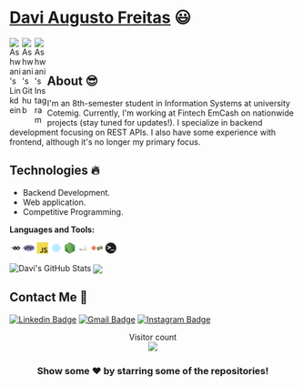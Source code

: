  # <a href="https://www.linkedin.com/in/davi-augusto-25b0991a3/">Davi Augusto Freitas</a> :smiley:
 
<a href="https://www.linkedin.com/in/davi-augusto-25b0991a3">
  <img align="left" alt="Ashwani's Linkdein" width="22px" src="https://cdn.jsdelivr.net/npm/simple-icons@v3/icons/linkedin.svg" />
</a>
<a href="https://github.com/gtkmk">
  <img align="left" alt="Ashwani's Github" width="22px" src="https://cdn.jsdelivr.net/npm/simple-icons@v3/icons/github.svg" />
</a>
<a href="https://www.instagram.com/davi.august">
  <img align="left" alt="Ashwani's Instagram" width="22px" src="https://cdn.jsdelivr.net/npm/simple-icons@v3/icons/instagram.svg" />
</a>

<br/>
<br/>

## About :sunglasses:
I'm an 8th-semester student in Information Systems at university Cotemig. Currently, I'm working at Fintech EmCash on nationwide projects (stay tuned for updates!). I specialize in backend development focusing on REST APIs. I also have some experience with frontend, although it's no longer my primary focus.

## Technologies :fire:
- Backend Development.
- Web application.
- Competitive Programming.

**Languages and Tools:**  

<code><img height="20" src="https://raw.githubusercontent.com/github/explore/80688e429a7d4ef2fca1e82350fe8e3517d3494d/topics/go/go.png"></code>
<code><img height="20" src="https://raw.githubusercontent.com/github/explore/80688e429a7d4ef2fca1e82350fe8e3517d3494d/topics/php/php.png"></code>
<code><img height="20" src="https://raw.githubusercontent.com/github/explore/80688e429a7d4ef2fca1e82350fe8e3517d3494d/topics/javascript/javascript.png"></code>
<code><img height="20" src="https://raw.githubusercontent.com/github/explore/80688e429a7d4ef2fca1e82350fe8e3517d3494d/topics/react/react.png"></code>
<code><img height="20" src="https://raw.githubusercontent.com/github/explore/80688e429a7d4ef2fca1e82350fe8e3517d3494d/topics/nodejs/nodejs.png"></code>
<code><img height="20" src="https://raw.githubusercontent.com/github/explore/80688e429a7d4ef2fca1e82350fe8e3517d3494d/topics/mysql/mysql.png"></code>
<code><img height="20" src="https://raw.githubusercontent.com/github/explore/80688e429a7d4ef2fca1e82350fe8e3517d3494d/topics/git/git.png"></code>
<code><img height="20" src="https://raw.githubusercontent.com/github/explore/80688e429a7d4ef2fca1e82350fe8e3517d3494d/topics/terminal/terminal.png"></code>

<img src="https://github-readme-stats.vercel.app/api?username=gtkmk&&show_icons=true&theme=radical&line_height=27&v=5" alt="Davi's GitHub Stats" />


<a href="https://github.com/ashwanisng/Covid-19-Data-Analysis">
  <!-- Change the `github-readme-stats.anuraghazra1.vercel.app` to `github-readme-stats.vercel.app`  -->
  <img align="center" src="https://github-readme-stats.vercel.app/api/pin/?username=gtkmk&repo=finder_api&theme=radical" />
</a>    


##  Contact Me :speech_balloon:
[![Linkedin Badge](https://img.shields.io/badge/-ashwanisng-blue?style=flat-square&logo=Linkedin&logoColor=white&link=https://www.linkedin.com/in/davi-augusto-25b0991a3/)](https://www.linkedin.com/in/davi-augusto-25b0991a3/) [![Gmail Badge](https://img.shields.io/badge/-deiveaug@gmail.com-c14438?style=flat-square&logo=Gmail&logoColor=white&link=mailto:deiveaug@gmail.com)](mailto:deiveaug@gmail.com) [![Instagram Badge](https://img.shields.io/badge/-@davi.august-e4405f?style=flat-square&labelColor=f94877&logo=instagram&logoColor=white&link=https://www.instagram.com/davi.august/)](https://www.instagram.comdavi.august/)

<p align="center"> 
  Visitor count<br>
  <img src="https://profile-counter.glitch.me/gtkmk/count.svg" />
</p>


<div align="center">

### Show some ❤️ by starring some of the repositories!

</div>
